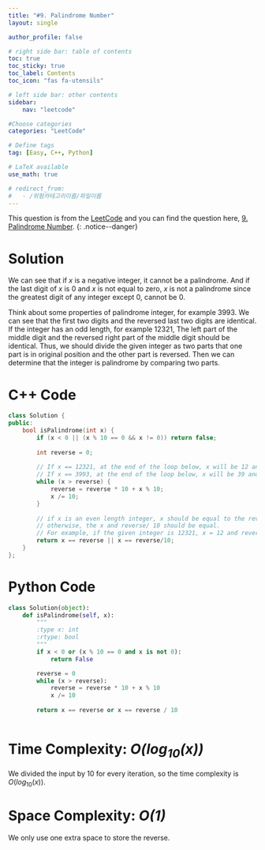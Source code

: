 ```yaml
---
title: "#9. Palindrome Number"
layout: single

author_profile: false

# right side bar: table of contents
toc: true
toc_sticky: true
toc_label: Contents
toc_icon: "fas fa-utensils"

# left side bar: other contents
sidebar:
    nav: "leetcode"

#Choose categories
categories: "LeetCode"

# Define tags
tag: [Easy, C++, Python]

# LaTeX available
use_math: true

# redirect_from:
#   - /위험카테고리이름/파일이름
---
```


This question is from the [LeetCode](https://leetcode.com) and you can find the question here, [9. Palindrome Number](https://leetcode.com/problems/palindrome-number/).
{: .notice--danger}

# Solution
We can see that if $x$ is a negative integer, it cannot be a palindrome. And if the last digit of $x$ is $0$ and $x$ is not equal to zero, $x$ is not a palindrome since the greatest digit of any integer except $0$, cannot be $0$.

Think about some properties of palindrome integer, for example 3993. We can see that the first two digits and the reversed last two digits are identical. If the integer has an odd length, for example 12321, The left part of the middle digit and the reversed right part of the middle digit should be identical. Thus, we should divide the given integer as two parts that one part is in original position and the other part is reversed. Then we can determine that the integer is palindrome by comparing two parts.

# C++ Code
```c++
class Solution {
public:
    bool isPalindrome(int x) {
        if (x < 0 || (x % 10 == 0 && x != 0)) return false;
        
        int reverse = 0;
        
        // If x == 12321, at the end of the loop below, x will be 12 and the reverse will be 123
        // If x == 3993, at the end of the loop below, x will be 39 and the reverse will be 39
        while (x > reverse) {
            reverse = reverse * 10 + x % 10;
            x /= 10;
        }
        
        // if x is an even length integer, x should be equal to the reverse.
        // otherwise, the x and reverse/ 10 should be equal.
        // For example, if the given integer is 12321, x = 12 and reverse/10 = 12.
        return x == reverse || x == reverse/10;
    }
};
```

# Python Code
~~~python
class Solution(object):
    def isPalindrome(self, x):
        """
        :type x: int
        :rtype: bool
        """
        if x < 0 or (x % 10 == 0 and x is not 0):
            return False

        reverse = 0
        while (x > reverse):
            reverse = reverse * 10 + x % 10
            x /= 10
        
        return x == reverse or x == reverse / 10
        
~~~

# Time Complexity: *$O(log_{10}(x))$*
We divided the input by 10 for every iteration, so the time complexity is $O(log_{10}(x))$.

# Space Complexity: *$O(1)$*
We only use one extra space to store the reverse.
